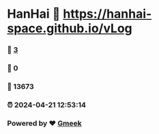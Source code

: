 # HanHai :link: https://hanhai-space.github.io/vLog 
### :page_facing_up: [3](https://hanhai-space.github.io/vLog/tag.html) 
### :speech_balloon: 0 
### :hibiscus: 13673 
### :alarm_clock: 2024-04-21 12:53:14 
### Powered by :heart: [Gmeek](https://github.com/Meekdai/Gmeek)

